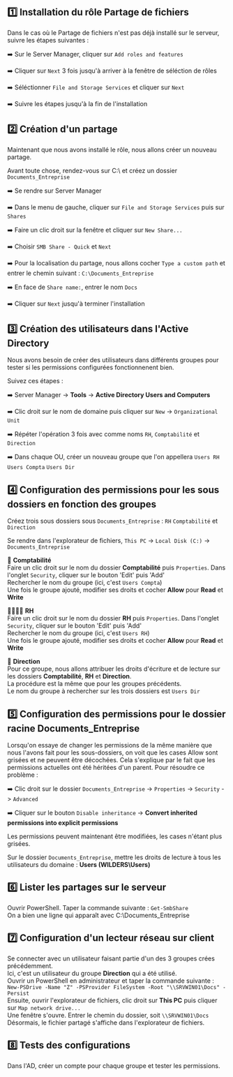 ## :one: Installation du rôle Partage de fichiers  
  
Dans le cas où le Partage de fichiers n'est pas déjà installé sur le serveur, suivre les étapes suivantes :  
  
➡️ Sur le Server Manager, cliquer sur `Add roles and features`  
  
➡️ Cliquer sur `Next` 3 fois jusqu'à arriver à la fenêtre de séléction de rôles  
  
➡️ Séléctionner `File and Storage Services` et cliquer sur `Next`  
  
➡️ Suivre les étapes jusqu'à la fin de l'installation  

## :two: Création d'un partage  
  
Maintenant que nous avons installé le rôle, nous allons créer un nouveau partage.  
  
Avant toute chose, rendez-vous sur C:\ et créez un dossier `Documents_Entreprise`  
  
➡️ Se rendre sur Server Manager  
  
➡️ Dans le menu de gauche, cliquer sur `File and Storage Services` puis sur `Shares`  
  
➡️ Faire un clic droit sur la fenêtre et cliquer sur `New Share...`  
  
➡️ Choisir `SMB Share - Quick` et `Next`  
  
➡️ Pour la localisation du partage, nous allons cocher `Type a custom path` et entrer le chemin suivant : `C:\Documents_Entreprise`  
  
➡️ En face de `Share name:`, entrer le nom `Docs`  
  
➡️ Cliquer sur `Next` jusqu'à terminer l'installation  

## :three: Création des utilisateurs dans l'Active Directory  
  
Nous avons besoin de créer des utilisateurs dans différents groupes pour tester si les permissions configurées fonctionnenent bien.  
  
Suivez ces étapes :  
  
➡️ Server Manager -> **Tools** -> **Active Directory Users and Computers**  
  
➡️ Clic droit sur le nom de domaine puis cliquer sur `New` -> `Organizational Unit`  
  
➡️ Répéter l'opération 3 fois avec comme noms `RH`, `Comptabilité` et `Direction`  
  
➡️ Dans chaque OU, créer un nouveau groupe que l'on appellera `Users RH` `Users Compta` `Users Dir`
  
## 4️⃣ Configuration des permissions pour les sous dossiers en fonction des groupes  
  
Créez trois sous dossiers sous `Documents_Entreprise` : `RH` `Comptabilité` et `Direction`  
  
Se rendre dans l'explorateur de fichiers, `This PC` -> `Local Disk (C:)` -> `Documents_Entreprise`  
  
💸 **Comptabilité**  
Faire un clic droit sur le nom du dossier **Comptabilité** puis `Properties`. Dans l'onglet `Security`, cliquer sur le bouton 'Edit' puis 'Add'  
Rechercher le nom du groupe (ici, c'est `Users Compta`)    
Une fois le groupe ajouté, modifier ses droits et cocher **Allow** pour **Read** et **Write**  

👨‍👨‍👦‍👦 **RH**  
Faire un clic droit sur le nom du dossier **RH** puis `Properties`. Dans l'onglet `Security`, cliquer sur le bouton 'Edit' puis 'Add'  
Rechercher le nom du groupe (ici, c'est `Users RH`)  
Une fois le groupe ajouté, modifier ses droits et cocher **Allow** pour **Read** et **Write**  

👔 **Direction**  
Pour ce groupe, nous allons attribuer les droits d'écriture et de lecture sur les dossiers **Comptabilité**, **RH** et **Direction**.  
La procédure est la même que pour les groupes précédents.  
Le nom du groupe à rechercher sur les trois dossiers est `Users Dir`  

## :five: Configuration des permissions pour le dossier racine Documents_Entreprise  
  
Lorsqu'on essaye de changer les permissions de la même manière que nous l'avons fait pour les sous-dossiers, on voit que les cases Allow sont grisées et ne peuvent être décochées. Cela s'explique par le fait que les permissions actuelles ont été héritées d'un parent. Pour résoudre ce problème :  
  
➡️ Clic droit sur le dossier `Documents_Entreprise` -> `Properties` -> `Security` -> `Advanced`  
  
➡️ Cliquer sur le bouton `Disable inheritance` -> **Convert inherited permissions into explicit permissions**  
  
Les permissions peuvent maintenant être modifiées, les cases n'étant plus grisées.  
  
Sur le dossier `Documents_Entreprise`, mettre les droits de lecture à tous les utilisateurs du domaine : **Users (WILDERS\Users)**  
  
## :six: Lister les partages sur le serveur  
  
Ouvrir PowerShell. Taper la commande suivante : `Get-SmbShare`  
On a bien une ligne qui apparaît avec C:\Documents_Entreprise  
  
## :seven: Configuration d'un lecteur réseau sur client  
  
Se connecter avec un utilisateur faisant partie d'un des 3 groupes crées précédemment.  
Ici, c'est un utilisateur du groupe **Direction** qui a été utilisé.  
Ouvrir un PowerShell en administrateur et taper la commande suivante : `New-PSDrive -Name "Z" -PSProvider FileSystem -Root "\\SRVWIN01\Docs" -Persist`  
Ensuite, ouvrir l'explorateur de fichiers, clic droit sur **This PC** puis cliquer sur `Map network drive...`  
Une fenêtre s'ouvre. Entrer le chemin du dossier, soit `\\SRVWIN01\Docs`  
Désormais, le fichier partagé s'affiche dans l'explorateur de fichiers.  
  
## :eight: Tests des configurations  
  
Dans l'AD, créer un compte pour chaque groupe et tester les permissions.
